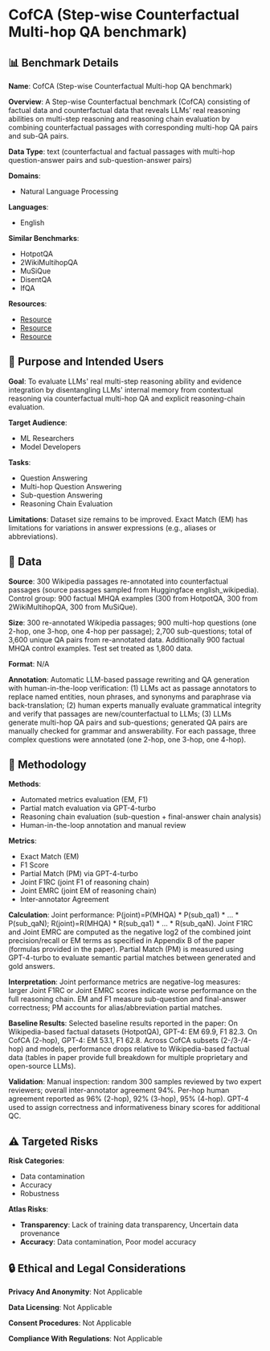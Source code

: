 # CofCA (Step-wise Counterfactual Multi-hop QA benchmark)

## 📊 Benchmark Details

**Name**: CofCA (Step-wise Counterfactual Multi-hop QA benchmark)

**Overview**: A Step-wise Counterfactual benchmark (CofCA) consisting of factual data and counterfactual data that reveals LLMs’ real reasoning abilities on multi-step reasoning and reasoning chain evaluation by combining counterfactual passages with corresponding multi-hop QA pairs and sub-QA pairs.

**Data Type**: text (counterfactual and factual passages with multi-hop question-answer pairs and sub-question-answer pairs)

**Domains**:
- Natural Language Processing

**Languages**:
- English

**Similar Benchmarks**:
- HotpotQA
- 2WikiMultihopQA
- MuSiQue
- DisentQA
- IfQA

**Resources**:
- [Resource](https://anonymous.4open.science/r/LLM_inherent_multi_step_eval-3818/)
- [Resource](https://huggingface.co/datasets/lucadiliello/english_wikipedia)
- [Resource](https://arxiv.org/abs/2402.11924)

## 🎯 Purpose and Intended Users

**Goal**: To evaluate LLMs' real multi-step reasoning ability and evidence integration by disentangling LLMs' internal memory from contextual reasoning via counterfactual multi-hop QA and explicit reasoning-chain evaluation.

**Target Audience**:
- ML Researchers
- Model Developers

**Tasks**:
- Question Answering
- Multi-hop Question Answering
- Sub-question Answering
- Reasoning Chain Evaluation

**Limitations**: Dataset size remains to be improved. Exact Match (EM) has limitations for variations in answer expressions (e.g., aliases or abbreviations).

## 💾 Data

**Source**: 300 Wikipedia passages re-annotated into counterfactual passages (source passages sampled from Huggingface english_wikipedia). Control group: 900 factual MHQA examples (300 from HotpotQA, 300 from 2WikiMultihopQA, 300 from MuSiQue).

**Size**: 300 re-annotated Wikipedia passages; 900 multi-hop questions (one 2-hop, one 3-hop, one 4-hop per passage); 2,700 sub-questions; total of 3,600 unique QA pairs from re-annotated data. Additionally 900 factual MHQA control examples. Test set treated as 1,800 data.

**Format**: N/A

**Annotation**: Automatic LLM-based passage rewriting and QA generation with human-in-the-loop verification: (1) LLMs act as passage annotators to replace named entities, noun phrases, and synonyms and paraphrase via back-translation; (2) human experts manually evaluate grammatical integrity and verify that passages are new/counterfactual to LLMs; (3) LLMs generate multi-hop QA pairs and sub-questions; generated QA pairs are manually checked for grammar and answerability. For each passage, three complex questions were annotated (one 2-hop, one 3-hop, one 4-hop).

## 🔬 Methodology

**Methods**:
- Automated metrics evaluation (EM, F1)
- Partial match evaluation via GPT-4-turbo
- Reasoning chain evaluation (sub-question + final-answer chain analysis)
- Human-in-the-loop annotation and manual review

**Metrics**:
- Exact Match (EM)
- F1 Score
- Partial Match (PM) via GPT-4-turbo
- Joint F1RC (joint F1 of reasoning chain)
- Joint EMRC (joint EM of reasoning chain)
- Inter-annotator Agreement

**Calculation**: Joint performance: P(joint)=P(MHQA) * P(sub_qa1) * ... * P(sub_qaN); R(joint)=R(MHQA) * R(sub_qa1) * ... * R(sub_qaN). Joint F1RC and Joint EMRC are computed as the negative log2 of the combined joint precision/recall or EM terms as specified in Appendix B of the paper (formulas provided in the paper). Partial Match (PM) is measured using GPT-4-turbo to evaluate semantic partial matches between generated and gold answers.

**Interpretation**: Joint performance metrics are negative-log measures: larger Joint F1RC or Joint EMRC scores indicate worse performance on the full reasoning chain. EM and F1 measure sub-question and final-answer correctness; PM accounts for alias/abbreviation partial matches.

**Baseline Results**: Selected baseline results reported in the paper: On Wikipedia-based factual datasets (HotpotQA), GPT-4: EM 69.9, F1 82.3. On CofCA (2-hop), GPT-4: EM 53.1, F1 62.8. Across CofCA subsets (2-/3-/4-hop) and models, performance drops relative to Wikipedia-based factual data (tables in paper provide full breakdown for multiple proprietary and open-source LLMs).

**Validation**: Manual inspection: random 300 samples reviewed by two expert reviewers; overall inter-annotator agreement 94%. Per-hop human agreement reported as 96% (2-hop), 92% (3-hop), 95% (4-hop). GPT-4 used to assign correctness and informativeness binary scores for additional QC.

## ⚠️ Targeted Risks

**Risk Categories**:
- Data contamination
- Accuracy
- Robustness

**Atlas Risks**:
- **Transparency**: Lack of training data transparency, Uncertain data provenance
- **Accuracy**: Data contamination, Poor model accuracy

## 🔒 Ethical and Legal Considerations

**Privacy And Anonymity**: Not Applicable

**Data Licensing**: Not Applicable

**Consent Procedures**: Not Applicable

**Compliance With Regulations**: Not Applicable
